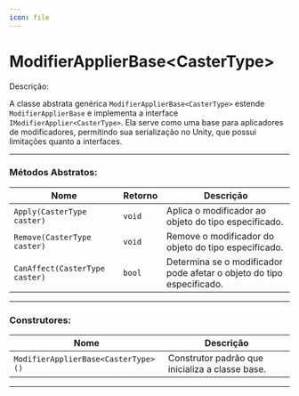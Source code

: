 ```yaml
---
icon: file
---
```


# ModifierApplierBase\<CasterType>

Descrição:

A classe abstrata genérica `ModifierApplierBase<CasterType>` estende `ModifierApplierBase` e implementa a interface `IModifierApplier<CasterType>`. Ela serve como uma base para aplicadores de modificadores, permitindo sua serialização no Unity, que possui limitações quanto a interfaces.

***

### Métodos Abstratos:

| Nome                           | Retorno | Descrição                                                             |
| ------------------------------ | ------- | --------------------------------------------------------------------- |
| `Apply(CasterType caster)`     | `void`  | Aplica o modificador ao objeto do tipo especificado.                  |
| `Remove(CasterType caster)`    | `void`  | Remove o modificador do objeto do tipo especificado.                  |
| `CanAffect(CasterType caster)` | `bool`  | Determina se o modificador pode afetar o objeto do tipo especificado. |

***

### Construtores:

| Nome                                | Descrição                                       |
| ----------------------------------- | ----------------------------------------------- |
| `ModifierApplierBase<CasterType>()` | Construtor padrão que inicializa a classe base. |

***
